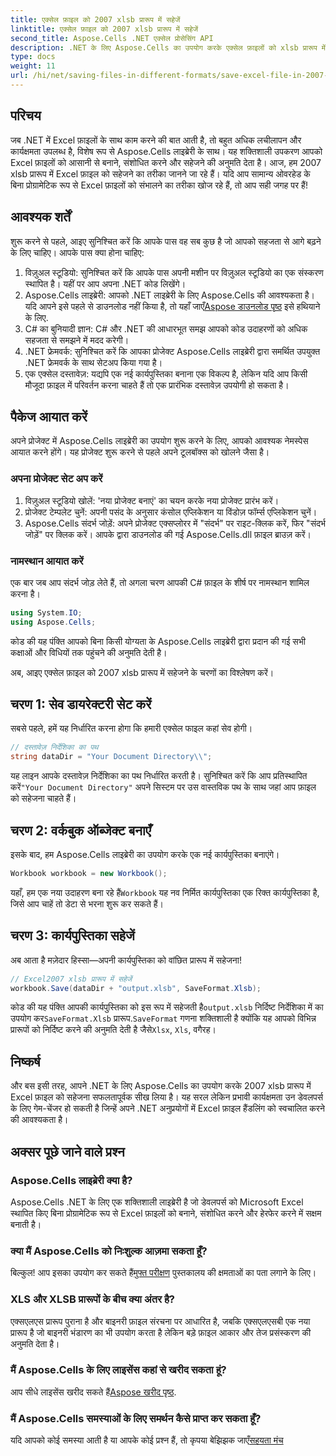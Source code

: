 ```yaml
---
title: एक्सेल फ़ाइल को 2007 xlsb प्रारूप में सहेजें
linktitle: एक्सेल फ़ाइल को 2007 xlsb प्रारूप में सहेजें
second_title: Aspose.Cells .NET एक्सेल प्रोसेसिंग API
description: .NET के लिए Aspose.Cells का उपयोग करके एक्सेल फ़ाइलों को xlsb प्रारूप में सहेजना सीखें! व्यावहारिक उदाहरणों के साथ चरण-दर-चरण मार्गदर्शिका आपका इंतजार कर रही है।
type: docs
weight: 11
url: /hi/net/saving-files-in-different-formats/save-excel-file-in-2007-xlsb-format/
---
```

## परिचय
जब .NET में Excel फ़ाइलों के साथ काम करने की बात आती है, तो बहुत अधिक लचीलापन और कार्यक्षमता उपलब्ध है, विशेष रूप से Aspose.Cells लाइब्रेरी के साथ। यह शक्तिशाली उपकरण आपको Excel फ़ाइलों को आसानी से बनाने, संशोधित करने और सहेजने की अनुमति देता है। आज, हम 2007 xlsb प्रारूप में Excel फ़ाइल को सहेजने का तरीका जानने जा रहे हैं। यदि आप सामान्य ओवरहेड के बिना प्रोग्रामेटिक रूप से Excel फ़ाइलों को संभालने का तरीका खोज रहे हैं, तो आप सही जगह पर हैं! 
## आवश्यक शर्तें
शुरू करने से पहले, आइए सुनिश्चित करें कि आपके पास वह सब कुछ है जो आपको सहजता से आगे बढ़ने के लिए चाहिए। आपके पास क्या होना चाहिए:
1. विज़ुअल स्टूडियो: सुनिश्चित करें कि आपके पास अपनी मशीन पर विज़ुअल स्टूडियो का एक संस्करण स्थापित है। यहीं पर आप अपना .NET कोड लिखेंगे। 
2.  Aspose.Cells लाइब्रेरी: आपको .NET लाइब्रेरी के लिए Aspose.Cells की आवश्यकता है। यदि आपने इसे पहले से डाउनलोड नहीं किया है, तो यहाँ जाएँ[Aspose डाउनलोड पृष्ठ](https://releases.aspose.com/cells/net/) इसे हथियाने के लिए. 
3. C# का बुनियादी ज्ञान: C# और .NET की आधारभूत समझ आपको कोड उदाहरणों को अधिक सहजता से समझने में मदद करेगी।
4. .NET फ्रेमवर्क: सुनिश्चित करें कि आपका प्रोजेक्ट Aspose.Cells लाइब्रेरी द्वारा समर्थित उपयुक्त .NET फ्रेमवर्क के साथ सेटअप किया गया है।
5. एक एक्सेल दस्तावेज़: यद्यपि एक नई कार्यपुस्तिका बनाना एक विकल्प है, लेकिन यदि आप किसी मौजूदा फ़ाइल में परिवर्तन करना चाहते हैं तो एक प्रारंभिक दस्तावेज़ उपयोगी हो सकता है।
## पैकेज आयात करें
अपने प्रोजेक्ट में Aspose.Cells लाइब्रेरी का उपयोग शुरू करने के लिए, आपको आवश्यक नेमस्पेस आयात करने होंगे। यह प्रोजेक्ट शुरू करने से पहले अपने टूलबॉक्स को खोलने जैसा है।
### अपना प्रोजेक्ट सेट अप करें
1. विज़ुअल स्टूडियो खोलें: 'नया प्रोजेक्ट बनाएं' का चयन करके नया प्रोजेक्ट प्रारंभ करें। 
2. प्रोजेक्ट टेम्पलेट चुनें: अपनी पसंद के अनुसार कंसोल एप्लिकेशन या विंडोज़ फॉर्म्स एप्लिकेशन चुनें।
3. Aspose.Cells संदर्भ जोड़ें: अपने प्रोजेक्ट एक्सप्लोरर में "संदर्भ" पर राइट-क्लिक करें, फिर "संदर्भ जोड़ें" पर क्लिक करें। आपके द्वारा डाउनलोड की गई Aspose.Cells.dll फ़ाइल ब्राउज़ करें।
### नामस्थान आयात करें
एक बार जब आप संदर्भ जोड़ लेते हैं, तो अगला चरण आपकी C# फ़ाइल के शीर्ष पर नामस्थान शामिल करना है।
```csharp
using System.IO;
using Aspose.Cells;
```
कोड की यह पंक्ति आपको बिना किसी योग्यता के Aspose.Cells लाइब्रेरी द्वारा प्रदान की गई सभी कक्षाओं और विधियों तक पहुंचने की अनुमति देती है।

अब, आइए एक्सेल फ़ाइल को 2007 xlsb प्रारूप में सहेजने के चरणों का विश्लेषण करें।
## चरण 1: सेव डायरेक्टरी सेट करें
सबसे पहले, हमें यह निर्धारित करना होगा कि हमारी एक्सेल फाइल कहां सेव होगी।

```csharp
// दस्तावेज़ निर्देशिका का पथ
string dataDir = "Your Document Directory\\";
```
 यह लाइन आपके दस्तावेज़ निर्देशिका का पथ निर्धारित करती है। सुनिश्चित करें कि आप प्रतिस्थापित करें`"Your Document Directory"` अपने सिस्टम पर उस वास्तविक पथ के साथ जहां आप फ़ाइल को सहेजना चाहते हैं।
## चरण 2: वर्कबुक ऑब्जेक्ट बनाएँ
इसके बाद, हम Aspose.Cells लाइब्रेरी का उपयोग करके एक नई कार्यपुस्तिका बनाएंगे।

```csharp
Workbook workbook = new Workbook();
```
 यहाँ, हम एक नया उदाहरण बना रहे हैं`Workbook` यह नव निर्मित कार्यपुस्तिका एक रिक्त कार्यपुस्तिका है, जिसे आप चाहें तो डेटा से भरना शुरू कर सकते हैं।
## चरण 3: कार्यपुस्तिका सहेजें
अब आता है मज़ेदार हिस्सा—अपनी कार्यपुस्तिका को वांछित प्रारूप में सहेजना!
```csharp
// Excel2007 xlsb प्रारूप में सहेजें
workbook.Save(dataDir + "output.xlsb", SaveFormat.Xlsb);
```
 कोड की यह पंक्ति आपकी कार्यपुस्तिका को इस रूप में सहेजती है`output.xlsb` निर्दिष्ट निर्देशिका में का उपयोग कर`SaveFormat.Xlsb` प्रारूप.`SaveFormat` गणना शक्तिशाली है क्योंकि यह आपको विभिन्न प्रारूपों को निर्दिष्ट करने की अनुमति देती है जैसे`Xlsx`, `Xls`, वगैरह।
## निष्कर्ष
और बस इसी तरह, आपने .NET के लिए Aspose.Cells का उपयोग करके 2007 xlsb प्रारूप में Excel फ़ाइल को सहेजना सफलतापूर्वक सीख लिया है। यह सरल लेकिन प्रभावी कार्यक्षमता उन डेवलपर्स के लिए गेम-चेंजर हो सकती है जिन्हें अपने .NET अनुप्रयोगों में Excel फ़ाइल हैंडलिंग को स्वचालित करने की आवश्यकता है।

## अक्सर पूछे जाने वाले प्रश्न
### Aspose.Cells लाइब्रेरी क्या है?
Aspose.Cells .NET के लिए एक शक्तिशाली लाइब्रेरी है जो डेवलपर्स को Microsoft Excel स्थापित किए बिना प्रोग्रामेटिक रूप से Excel फ़ाइलों को बनाने, संशोधित करने और हेरफेर करने में सक्षम बनाती है।
### क्या मैं Aspose.Cells को निःशुल्क आज़मा सकता हूँ?
 बिल्कुल! आप इसका उपयोग कर सकते हैं[मुफ्त परीक्षण](https://releases.aspose.com/) पुस्तकालय की क्षमताओं का पता लगाने के लिए।
### XLS और XLSB प्रारूपों के बीच क्या अंतर है?
एक्सएलएस प्रारूप पुराना है और बाइनरी फ़ाइल संरचना पर आधारित है, जबकि एक्सएलएसबी एक नया प्रारूप है जो बाइनरी भंडारण का भी उपयोग करता है लेकिन बड़े फ़ाइल आकार और तेज प्रसंस्करण की अनुमति देता है।
### मैं Aspose.Cells के लिए लाइसेंस कहां से खरीद सकता हूं?
 आप सीधे लाइसेंस खरीद सकते हैं[Aspose खरीद पृष्ठ](https://purchase.aspose.com/buy).
### मैं Aspose.Cells समस्याओं के लिए समर्थन कैसे प्राप्त कर सकता हूँ?
 यदि आपको कोई समस्या आती है या आपके कोई प्रश्न हैं, तो कृपया बेझिझक जाएँ[सहयता मंच](https://forum.aspose.com/c/cells/9)